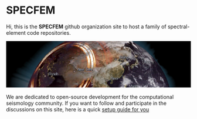 # SPECFEM

Hi, this is the **SPECFEM** github organization site to host a family of spectral-element code repositories. 

![Earth](../figures/earth_banner.jpg "Earth")

We are dedicated to open-source development for the computational seismology community. If you want to follow and participate in the discussions on this site, here is a quick [setup guide for you](../docs/specfem_discussions.pdf)




